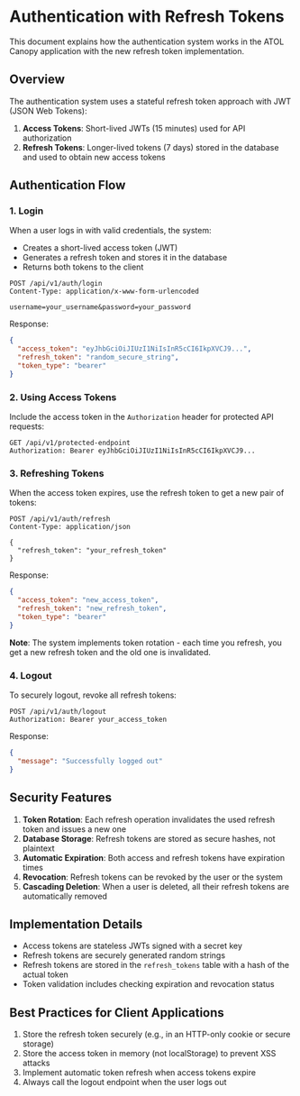 # Authentication with Refresh Tokens

This document explains how the authentication system works in the ATOL Canopy application with the new refresh token implementation.

## Overview

The authentication system uses a stateful refresh token approach with JWT (JSON Web Tokens):

1. **Access Tokens**: Short-lived JWTs (15 minutes) used for API authorization
2. **Refresh Tokens**: Longer-lived tokens (7 days) stored in the database and used to obtain new access tokens

## Authentication Flow

### 1. Login

When a user logs in with valid credentials, the system:

- Creates a short-lived access token (JWT)
- Generates a refresh token and stores it in the database
- Returns both tokens to the client

```http
POST /api/v1/auth/login
Content-Type: application/x-www-form-urlencoded

username=your_username&password=your_password
```

Response:

```json
{
  "access_token": "eyJhbGciOiJIUzI1NiIsInR5cCI6IkpXVCJ9...",
  "refresh_token": "random_secure_string",
  "token_type": "bearer"
}
```

### 2. Using Access Tokens

Include the access token in the `Authorization` header for protected API requests:

```http
GET /api/v1/protected-endpoint
Authorization: Bearer eyJhbGciOiJIUzI1NiIsInR5cCI6IkpXVCJ9...
```

### 3. Refreshing Tokens

When the access token expires, use the refresh token to get a new pair of tokens:

```http
POST /api/v1/auth/refresh
Content-Type: application/json

{
  "refresh_token": "your_refresh_token"
}
```

Response:

```json
{
  "access_token": "new_access_token",
  "refresh_token": "new_refresh_token",
  "token_type": "bearer"
}
```

**Note**: The system implements token rotation - each time you refresh, you get a new refresh token and the old one is invalidated.

### 4. Logout

To securely logout, revoke all refresh tokens:

```http
POST /api/v1/auth/logout
Authorization: Bearer your_access_token
```

Response:

```json
{
  "message": "Successfully logged out"
}
```

## Security Features

1. **Token Rotation**: Each refresh operation invalidates the used refresh token and issues a new one
2. **Database Storage**: Refresh tokens are stored as secure hashes, not plaintext
3. **Automatic Expiration**: Both access and refresh tokens have expiration times
4. **Revocation**: Refresh tokens can be revoked by the user or the system
5. **Cascading Deletion**: When a user is deleted, all their refresh tokens are automatically removed

## Implementation Details

- Access tokens are stateless JWTs signed with a secret key
- Refresh tokens are securely generated random strings
- Refresh tokens are stored in the `refresh_tokens` table with a hash of the actual token
- Token validation includes checking expiration and revocation status

## Best Practices for Client Applications

1. Store the refresh token securely (e.g., in an HTTP-only cookie or secure storage)
2. Store the access token in memory (not localStorage) to prevent XSS attacks
3. Implement automatic token refresh when access tokens expire
4. Always call the logout endpoint when the user logs out
